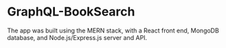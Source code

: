 # GraphQL-BookSearch
The app was built using the MERN stack, with a React front end, MongoDB database, and Node.js/Express.js server and API. 
